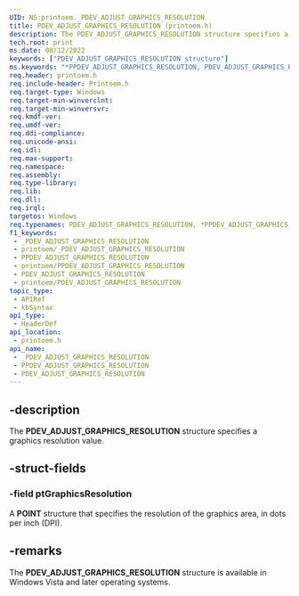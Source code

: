 ```yaml
---
UID: NS:printoem._PDEV_ADJUST_GRAPHICS_RESOLUTION
title: PDEV_ADJUST_GRAPHICS_RESOLUTION (printoem.h)
description: The PDEV_ADJUST_GRAPHICS_RESOLUTION structure specifies a graphics resolution value.
tech.root: print
ms.date: 08/12/2022
keywords: ["PDEV_ADJUST_GRAPHICS_RESOLUTION structure"]
ms.keywords: "*PPDEV_ADJUST_GRAPHICS_RESOLUTION, PDEV_ADJUST_GRAPHICS_RESOLUTION, PDEV_ADJUST_GRAPHICS_RESOLUTION structure [Print Devices], PPDEV_ADJUST_GRAPHICS_RESOLUTION, PPDEV_ADJUST_GRAPHICS_RESOLUTION structure pointer [Print Devices], _PDEV_ADJUST_GRAPHICS_RESOLUTION, print.pdev_adjust_graphics_resolution, print_unidrv-pscript_rendering_4e6d42c6-744c-4451-85a3-f5769c0ebfd3.xml, printoem/PDEV_ADJUST_GRAPHICS_RESOLUTION, printoem/PPDEV_ADJUST_GRAPHICS_RESOLUTION"
req.header: printoem.h
req.include-header: Printoem.h
req.target-type: Windows
req.target-min-winverclnt: 
req.target-min-winversvr: 
req.kmdf-ver: 
req.umdf-ver: 
req.ddi-compliance: 
req.unicode-ansi: 
req.idl: 
req.max-support: 
req.namespace: 
req.assembly: 
req.type-library: 
req.lib: 
req.dll: 
req.irql: 
targetos: Windows
req.typenames: PDEV_ADJUST_GRAPHICS_RESOLUTION, *PPDEV_ADJUST_GRAPHICS_RESOLUTION
f1_keywords:
 - _PDEV_ADJUST_GRAPHICS_RESOLUTION
 - printoem/_PDEV_ADJUST_GRAPHICS_RESOLUTION
 - PPDEV_ADJUST_GRAPHICS_RESOLUTION
 - printoem/PPDEV_ADJUST_GRAPHICS_RESOLUTION
 - PDEV_ADJUST_GRAPHICS_RESOLUTION
 - printoem/PDEV_ADJUST_GRAPHICS_RESOLUTION
topic_type:
 - APIRef
 - kbSyntax
api_type:
 - HeaderDef
api_location:
 - printoem.h
api_name:
 - _PDEV_ADJUST_GRAPHICS_RESOLUTION
 - PPDEV_ADJUST_GRAPHICS_RESOLUTION
 - PDEV_ADJUST_GRAPHICS_RESOLUTION
---
```


## -description

The **PDEV_ADJUST_GRAPHICS_RESOLUTION** structure specifies a graphics resolution value.

## -struct-fields

### -field ptGraphicsResolution

A **POINT** structure that specifies the resolution of the graphics area, in dots per inch (DPI).

## -remarks

The **PDEV_ADJUST_GRAPHICS_RESOLUTION** structure is available in Windows Vista and later operating systems.
